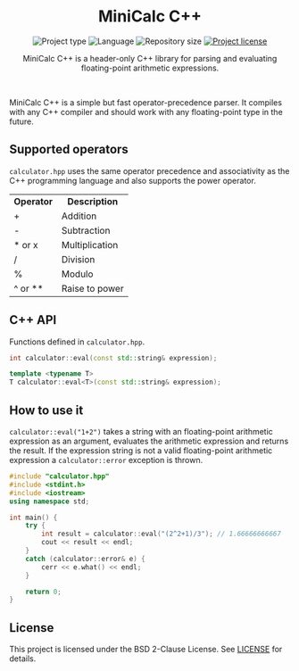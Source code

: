 <!-- Project Header -->
<div align="center">
  <h1 class="projectName">MiniCalc C++</h1>

  <p class="projectBadges">
    <img src="https://img.shields.io/badge/type-CLI_App-f44336.svg" alt="Project type" title="Project type"/>
    <img src="https://img.shields.io/github/languages/top/jerboa88/calculator.svg" alt="Language" title="Language"/>
    <img src="https://img.shields.io/github/repo-size/jerboa88/calculator.svg" alt="Repository size" title="Repository size"/>
    <a href="LICENSE">
      <img src="https://img.shields.io/github/license/jerboa88/calculator.svg" alt="Project license" title="Project license"/>
    </a>
  </p>
  
  <p class="projectDesc">
    MiniCalc C++ is a header-only C++ library for parsing and evaluating floating-point arithmetic expressions.
  </p>
  
  <br/>
</div>


MiniCalc C++ is a simple but fast operator-precedence parser. It compiles with any C++ compiler and should work with any floating-point type in the future.


## Supported operators
```calculator.hpp``` uses the same operator precedence and associativity
as the C++ programming language and also supports the power operator.

<table>
	<tr align="center">
		<td><b>Operator</b></td>
		<td><b>Description</b></td>
	</tr>
	<tr align="left">
		<td>+</td>
		<td>Addition</td>
	</tr>
	<tr align="left">
		<td>-</td>
		<td>Subtraction</td>
	</tr>
	<tr align="left">
		<td>* or x</td>
		<td>Multiplication</td>
	</tr>
	<tr align="left">
		<td>/</td>
		<td>Division</td>
	</tr>
	<tr align="left">
		<td>%</td>
		<td>Modulo</td>
	</tr>
	<tr align="left">
		<td>^ or **</td>
		<td>Raise to power</td>
	</tr>
</table>


## C++ API
Functions defined in ```calculator.hpp```.
```C++
int calculator::eval(const std::string& expression);

template <typename T>
T calculator::eval<T>(const std::string& expression);
```

## How to use it
```calculator::eval("1+2")``` takes a string with an floating-point arithmetic expression as an argument, evaluates the arithmetic expression and returns
the result. If the expression string is not a valid floating-point arithmetic expression a ```calculator::error``` exception is thrown.

```C++
#include "calculator.hpp"
#include <stdint.h>
#include <iostream>
using namespace std;

int main() {
	try {
		int result = calculator::eval("(2^2+1)/3"); // 1.66666666667
		cout << result << endl;
	}
	catch (calculator::error& e) {
		cerr << e.what() << endl;
	}

	return 0;
}
```


## License
This project is licensed under the BSD 2-Clause License. See [LICENSE](LICENSE) for details.
